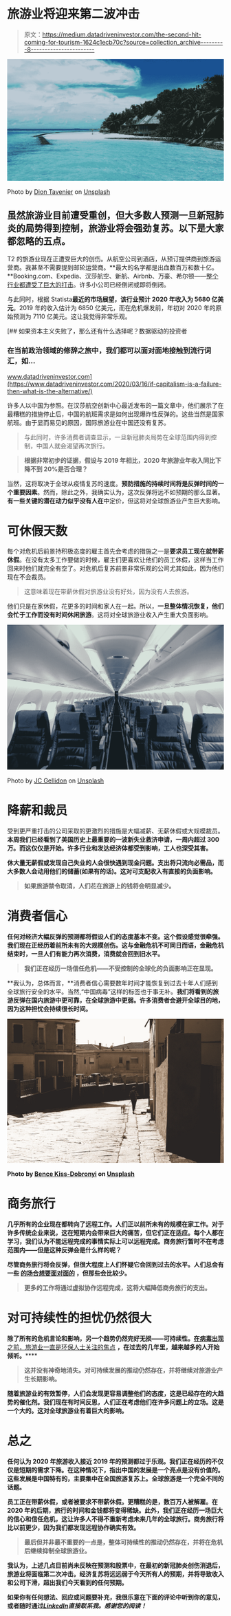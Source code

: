 # 旅游业将迎来第二波冲击

> 原文：<https://medium.datadriveninvestor.com/the-second-hit-coming-for-tourism-1624c1ecb70c?source=collection_archive---------8----------------------->

![](img/be866ed039b8e1052fb3ee8f05829555.png)

Photo by [Dion Tavenier](https://unsplash.com/@diotav?utm_source=medium&utm_medium=referral) on [Unsplash](https://unsplash.com?utm_source=medium&utm_medium=referral)

## 虽然旅游业目前遭受重创，但大多数人预测一旦新冠肺炎的局势得到控制，旅游业将会强劲复苏。以下是大家都忽略的五点。

T2 的旅游业现在正遭受巨大的创伤。从航空公司到酒店，从预订提供商到旅游运营商。我甚至不需要提到邮轮运营商。**最大的名字都是出血数百万和数十亿。**Booking.com、Expedia、汉莎航空、新航、Airbnb、万豪、希尔顿——[整个行业都遭受了巨大的打击](https://skift.com/coronavirus-and-travel/)。许多小公司已经倒闭或即将倒闭。

与此同时，根据 Statista**最近的市场展望，该行业预计 2020 年收入为 5680 亿美元**。2019 年的收入估计为 6850 亿美元，而在危机爆发前，年初对 2020 年的原始预测为 7110 亿美元。这让我觉得非常乐观。

[](https://www.datadriveninvestor.com/2020/03/16/if-capitalism-is-a-failure-then-what-is-the-alternative/) [## 如果资本主义失败了，那么还有什么选择呢？数据驱动的投资者

### 在当前政治领域的修辞之旅中，我们都可以面对面地接触到流行词汇，如…

www.datadriveninvestor.com](https://www.datadriveninvestor.com/2020/03/16/if-capitalism-is-a-failure-then-what-is-the-alternative/) 

许多人以中国为参照。在汉莎航空创新中心最近发布的一篇文章中，他们展示了在最糟糕的措施停止后，中国的航班需求是如何出现爆炸性反弹的。这些当然是国家航班。由于显而易见的原因，国际旅游业在中国还没有复苏。

> 与此同时，许多消费者调查显示，一旦新冠肺炎局势在全球范围内得到控制，中国人就会渴望再次旅行。

> **根据非常初步的证据，假设与 2019 年相比，2020 年旅游业年收入同比下降不到 20%是否合理？**

当然，这将取决于全球从疫情复苏的速度。**预防措施的持续时间将是反弹时间的一个重要因素**。然而，除此之外，我确实认为，这次反弹将远不如预期的那么显著。**有一些关键的潜在动力似乎没有人在**中定价，但这将对全球旅游业产生巨大影响。

# **可休假天数**

每个对危机后前景持积极态度的雇主首先会考虑的措施之一是**要求员工现在就带薪休假**。在没有太多工作要做的时候，雇主们更喜欢让他们的员工休假，这样当工作回来时他们就完全有空了。对危机后复苏前景非常乐观的公司尤其如此，因为他们现在不会裁员。

> 这意味着现在带薪休假对旅游业没有好处，因为没有人去旅游。

他们只是在家休假，花更多的时间和家人在一起。所以，**一旦整体情况恢复，他们会忙于工作而没有时间休闲旅游**。这将对全球旅游业收入产生重大负面影响。

![](img/69ab272ea6aec778315b9dddb8babca6.png)

Photo by [JC Gellidon](https://unsplash.com/@jcgellidon?utm_source=medium&utm_medium=referral) on [Unsplash](https://unsplash.com?utm_source=medium&utm_medium=referral)

# **降薪和裁员**

受到更严重打击的公司采取的更激烈的措施是大幅减薪、无薪休假或大规模裁员。**本周我们已经看到了美国历史上最重要的一波新失业救济申请**[](https://www.usatoday.com/story/money/2020/03/26/coronavirus-jobless-claims-surge-3-3-m-coronavirus-spreads/5084277002/)**，一周内超过 300 万。而这仅仅是开始。许多行业和发达经济体都受到影响，工人也深受其害。**

**休大量无薪假或发现自己失业的人会很快遇到现金问题。支出将只流向必需品，而大多数人会动用他们的储蓄(如果有的话)。这对可支配收入有直接的负面影响。**

> **如果旅游禁令取消，人们花在旅游上的钱将会明显减少。**

# ****消费者信心****

**任何对经济大幅反弹的预测都将假设人们的态度基本不变。这个假设感觉很牵强。我们现在正经历着前所未有的大规模创伤。这与金融危机不可同日而语，金融危机结束时，一旦人们有能力再次消费，消费就会回到旧水平。**

> ****我们正在经历一场信任危机——不受控制的全球化的负面影响正在显现。****

**我认为，总体而言，**消费者信心需要数年时间才能恢复到过去十年人们感到全球旅行安全的水平。当然,“中国病毒”这样的标签也于事无补。**我们将看到的旅游反弹在国内旅游中更可靠，在全球旅游中更弱。许多消费者会避开全球目的地，因为这种担忧会持续很长时间。**

**![](img/09295835262f1a584fff3538d14b2004.png)**

**Photo by [Bence Kiss-Dobronyi](https://unsplash.com/@iecs?utm_source=medium&utm_medium=referral) on [Unsplash](https://unsplash.com?utm_source=medium&utm_medium=referral)**

# ****商务旅行****

**几乎所有的企业现在都转向了远程工作。人们正以前所未有的规模在家工作。对于许多传统企业来说，这在短期内会带来巨大的痛苦，但它们正在适应。每个人都在学习，我们认为不能远程完成的事情实际上可以远程完成。商务旅行暂时不在考虑范围内——但是这种反弹会是什么样的呢？**

**尽管商务旅行将会反弹，但很大程度上人们怀疑它会回到过去的水平。**人们总会有一些** [**的场合想要面对面的**](https://www.ft.com/content/21356508-5f96-11ea-b0ab-339c2307bcd4) **，但那些会比较少。****

> **更多的工作将通过虚拟协作远程完成，这将大幅降低商务旅行的支出。**

# ****对可持续性的担忧仍然很大****

**除了所有的危机言论和影响，另一个趋势仍然完好无损——可持续性。**[**在病毒出现**之前，旅游业一直是环保人士关注的焦点](https://www.weforum.org/agenda/2017/08/the-growth-paradox-can-tourism-ever-be-sustainable/) **，在过去的几年里，越来越多的人开始倾听。******

> ****这并没有神奇地消失。对可持续发展的推动仍然存在，并将继续对旅游业产生长期影响。****

****随着旅游业的有效暂停，人们会发现更容易调整他们的态度，这是已经存在的大趋势的催化剂。我们现在有时间反思，人们正在考虑他们在许多问题上的立场。这是一个大的。这对全球旅游业有着巨大的影响。****

# ******总之******

****任何认为 2020 年旅游收入接近 2019 年的预测都过于乐观。我们正在经历的不仅仅是短期的需求下降。在这种情况下，指出中国的发展是一个亮点是没有价值的。这些发展是中国特有的，主要集中在全国旅游复苏上。全球旅游是一个完全不同的话题。****

****员工正在带薪休假，或者被要求不带薪休假。更糟糕的是，数百万人被解雇。在 2020 年的后期，旅行的时间和金钱都将变得稀缺。此外，我们正在经历一场巨大的信心和信任危机，这让许多人不得不重新考虑未来几年的全球旅行。**商务旅行将比以前更少，因为我们都发现远程协作确实有效。******

> ****最后但并非最不重要的一点是，整体可持续性的推动仍然存在，并将在危机后继续抑制全球旅游业。****

****我认为，上述几点目前尚未反映在预测和股票中，在最初的新冠肺炎创伤消退后，旅游业将面临第二次冲击。**经济复苏将远远弱于今天所有人的预期**，并将导致收入和公司下滑，超出我们今天看到的任何预期。****

****如果你有任何想法、回应或问题要补充，我很乐意在下面的评论中听到你的意见，或者随时通过[*LinkedIn*](https://www.linkedin.com/in/smueller1512/)*直接联系我。感谢您的阅读！*****